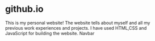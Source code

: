 # github.io
This is my personal website!
The website tells about myself and all my previous work experiences and projects.
I have used HTML,CSS and JavaScript for building the website.
Navbar 